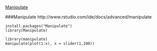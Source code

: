 
[Manipulate](*manipulate-section)


<div id="manipulate-section">
###Manipulate  
http://www.rstudio.com/ide/docs/advanced/manipulate  

```{R}
install.packages("Manipulate")
library(Manipulate)
```
```{R}
library(manipulate)
manipulate(plot(1:x), x = slider(1,100))
```
